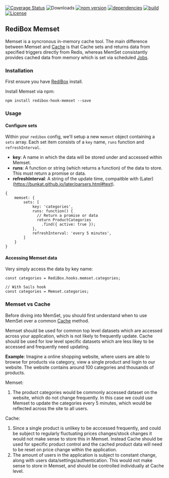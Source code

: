 [![Coverage Status](https://coveralls.io/repos/github/redibox/schedule/badge.svg?branch=master)](https://coveralls.io/github/redibox/schedule?branch=master)
![Downloads](https://img.shields.io/npm/dt/redibox-hook-cache.svg)
[![npm version](https://img.shields.io/npm/v/redibox-hook-cache.svg)](https://www.npmjs.com/package/redibox-hook-schedule)
[![dependencies](https://img.shields.io/david/redibox/schedule.svg)](https://david-dm.org/redibox/schedule)
[![build](https://travis-ci.org/redibox/schedule.svg)](https://travis-ci.org/redibox/schedule)
[![License](https://img.shields.io/npm/l/redibox-hook-cache.svg)](/LICENSE)

## RediBox Memset

Memset is a syncronous in-memory cache tool. The main difference between Memset and [Cache](https://github.com/redibox/cache) is that Cache sets and returns data from specified triggers directly from Redis, whereas MemSet consistantly provides cached data from memory which is set via scheduled [Jobs](https://github.com/redibox/job).

### Installation

First ensure you have [RediBox](https://github.com/redibox/core) install.

Install Memset via npm: 

`npm install redibox-hook-memset --save`

### Usage

#### Configure sets

Within your `redibox` config, we'll setup a new `memset` object containing a `sets` array. Each set item consists of a `key` name, `runs` function and `refreshInterval`.

- **key**: A name in which the data will be stored under and accessed within Memset.
- **runs**: A function or string (which returns a function) of the data to store. This must return a promise or data.
- **refreshInterval**: A string of the update time, compaitble with (Later)(https://bunkat.github.io/later/parsers.html#text).

```
{
    memset: {
        sets: [
            key: 'categories',
            runs: function() {
              // Return a promise or data
              return ProductCategories
                .find({ active: true });
            },
            refreshInterval: 'every 5 minutes',
        ]
    }
}
```

#### Accessing Memset data

Very simply access the data by key name:

```
const categories = RediBox.hooks.memset.categories;

// With Sails hook
const categories = Memset.categories;
```

### Memset vs Cache

Before diving into MemSet, you should first understand when to use MemSet over a common [Cache](https://github.com/redibox/cache) method. 

Memset should be used for common top level datasets which are accessed across your application, which is not likely to frequently update. Cache should be used for low level specific datasets which are less likey to be accessed and frequently need updating.

**Example**: Imagine a online shopping website, where users are able to browse for products via category, view a single product and login to our website. The website contains around 100 categories and thousands of products.

Memset:

1. The product categories would be commonly accessed dataset on the website, which do not change frequently. In this case we could use Memset to update the categories every 5 minutes, which would be reflected across the site to all users.

Cache:

1. Since a single product is unlikey to be acccessed frequently, and could be subject to regularly fluctuating prices changes/stock changes it would not make sense to store this in Memset. Instead Cache should be used for specific product control and the cached product data will need to be reset on price change within the application.
2. The amount of users in the application is subject to constant change, along with users data/settings/authentication. This would not make sense to store in Memset, and should be controlled individually at Cache level.
